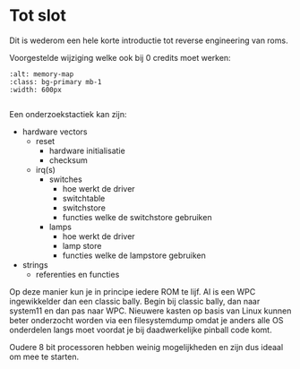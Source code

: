 # Tot slot

Dit is wederom een hele korte introductie tot reverse engineering van roms.

Voorgestelde wijziging welke ook bij 0 credits moet werken:

```{image} ../images/tot_slot2.png
:alt: memory-map
:class: bg-primary mb-1
:width: 600px
```
````{div} block
````
Een onderzoekstactiek kan zijn:
* hardware vectors
  * reset
    * hardware initialisatie
    * checksum
  * irq(s)
    * switches
      * hoe werkt de driver
      * switchtable
      * switchstore
      * functies welke de switchstore gebruiken
    * lamps
      * hoe werkt de driver
      * lamp store
      * functies welke de lampstore gebruiken
* strings
  * referenties en functies
                  

Op deze manier kun je in principe iedere ROM te lijf. Al is een WPC ingewikkelder dan een classic bally. Begin bij classic bally, dan naar system11 en dan pas naar WPC. Nieuwere kasten op basis van Linux kunnen beter onderzocht worden via een filesystemdump omdat je anders alle OS onderdelen langs moet voordat je bij daadwerkelijke pinball code komt.

Oudere 8 bit processoren hebben weinig mogelijkheden en zijn dus ideaal om mee te starten.